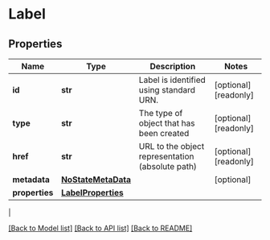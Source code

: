 # Label

## Properties
| Name | Type | Description | Notes |
------------ | ------------- | ------------- | -------------
| **id** | **str** | Label is identified using standard URN. | [optional] [readonly] 
**type** | **str** | The type of object that has been created | [optional] [readonly] 
**href** | **str** | URL to the object representation (absolute path) | [optional] [readonly] 
**metadata** | [**NoStateMetaData**](NoStateMetaData.md) |  | [optional] 
**properties** | [**LabelProperties**](LabelProperties.md) |  | 
 |

[[Back to Model list]](../README.md#documentation-for-models) [[Back to API list]](../README.md#documentation-for-api-endpoints) [[Back to README]](../README.md)


